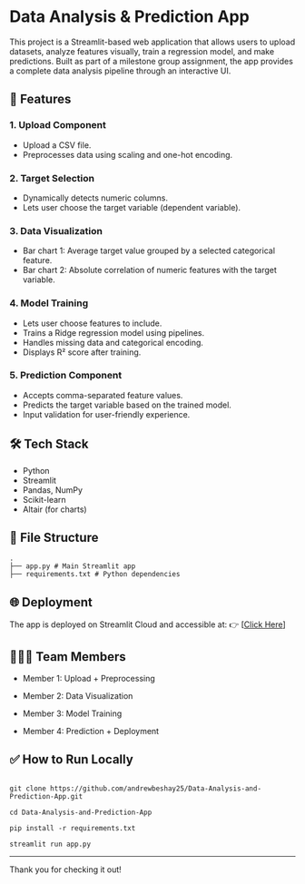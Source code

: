 
  

# Data Analysis & Prediction App

This project is a Streamlit-based web application that allows users to upload datasets, analyze features visually, train a regression model, and make predictions. Built as part of a milestone group assignment, the app provides a complete data analysis pipeline through an interactive UI.


## 🚀 Features


### 1. **Upload Component**

- Upload a CSV file.
- Preprocesses data using scaling and one-hot encoding.

  
### 2. **Target Selection**
- Dynamically detects numeric columns.
- Lets user choose the target variable (dependent variable).
  

### 3. **Data Visualization**
- Bar chart 1: Average target value grouped by a selected categorical feature.
- Bar chart 2: Absolute correlation of numeric features with the target variable.
  

### 4. **Model Training**

- Lets user choose features to include.
- Trains a Ridge regression model using pipelines.
- Handles missing data and categorical encoding.
- Displays R² score after training.
  
### 5. **Prediction Component**

- Accepts comma-separated feature values.
- Predicts the target variable based on the trained model.
- Input validation for user-friendly experience.
  

## 🛠️ Tech Stack

- Python
- Streamlit
- Pandas, NumPy
- Scikit-learn
- Altair (for charts)

## 📁 File Structure

```
.
├── app.py # Main Streamlit app
├── requirements.txt # Python dependencies
```

## 🌐 Deployment

The app is deployed on Streamlit Cloud and accessible at: 👉 [[Click Here](https://datapredictionapp-group3.streamlit.app/)]
  

## 🧑‍🤝‍🧑 Team Members

- Member 1: Upload + Preprocessing

- Member 2: Data Visualization

- Member 3: Model Training

- Member 4: Prediction + Deployment

  

## ✅ How to Run Locally

  

```

git clone https://github.com/andrewbeshay25/Data-Analysis-and-Prediction-App.git

cd Data-Analysis-and-Prediction-App

pip install -r requirements.txt

streamlit run app.py

```

----------

  Thank you for checking it out!
